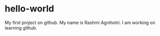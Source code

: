 # hello-world
My first project on github.
My name is Rashmi Agnihotri.
I am working on learning github. 
